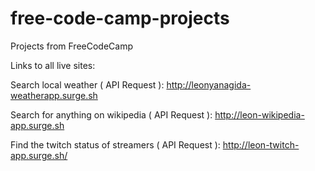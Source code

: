 # free-code-camp-projects
Projects from FreeCodeCamp

Links to all live sites:

Search local weather ( API Request ):
http://leonyanagida-weatherapp.surge.sh

Search for anything on wikipedia ( API Request ):
http://leon-wikipedia-app.surge.sh

Find the twitch status of streamers ( API Request ):
http://leon-twitch-app.surge.sh/